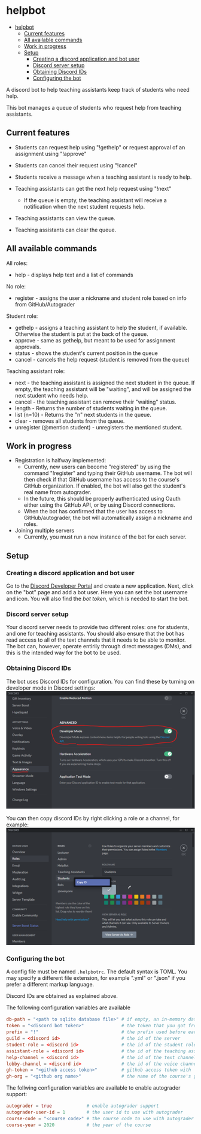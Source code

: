# helpbot

- [helpbot](#helpbot)
  - [Current features](#current-features)
  - [All available commands](#all-available-commands)
  - [Work in progress](#work-in-progress)
  - [Setup](#setup)
    - [Creating a discord application and bot user](#creating-a-discord-application-and-bot-user)
    - [Discord server setup](#discord-server-setup)
    - [Obtaining Discord IDs](#obtaining-discord-ids)
    - [Configuring the bot](#configuring-the-bot)

A discord bot to help teaching assistants keep track of students who need help.

This bot manages a queue of students who request help from teaching assistants.

## Current features

- Students can request help using "!gethelp" or request approval of an assignment using "!approve"
- Students can cancel their request using "!cancel"
- Students receive a message when a teaching assistant is ready to help.

- Teaching assistants can get the next help request using "!next"
  - If the queue is empty, the teaching assistant will receive a notification when the next student requests help.
- Teaching assistants can view the queue.
- Teaching assistants can clear the queue.

## All available commands

All roles:

- help - displays help text and a list of commands

No role:

- register - assigns the user a nickname and student role based on info from GitHub/Autograder

Student role:

- gethelp - assigns a teaching assistant to help the student, if available. Otherwise the student is put at the back of the queue.
- approve - same as gethelp, but meant to be used for assignment approvals.
- status - shows the student's current position in the queue
- cancel - cancels the help request (student is removed from the queue)

Teaching assistant role:

- next - the teaching assistant is assigned the next student in the queue.
  If empty, the teaching assistant will be "waiting", and will be assigned the next student who needs help.
- cancel - the teaching assistant can remove their "waiting" status.
- length - Returns the number of students waiting in the queue.
- list (n=10) - Returns the "n" next students in the queue.
- clear - removes all students from the queue.
- unregister (@mention student) - unregisters the mentioned student.

## Work in progress

- Registration is halfway implemented:
  - Currently, new users can become "registered" by using the command "!register" and typing their GitHub username.
    The bot will then check if that GitHub username has access to the course's GitHub organization.
    If enabled, the bot will also get the student's real name from autograder.
  - In the future, this should be properly authenticated using Oauth either using the GitHub API, or by using Discord connections.
  - When the bot has confirmed that the user has access to GitHub/autograder, the bot will automatically assign a nickname and roles.
- Joining multiple servers
  - Currently, you must run a new instance of the bot for each server.

## Setup

### Creating a discord application and bot user

Go to the [Discord Developer Portal](https://discord.com/developers) and create a new application.
Next, click on the "bot" page and add a bot user.
Here you can set the bot username and icon.
You will also find the *bot token*, which is needed to start the bot.

### Discord server setup

Your discord server needs to provide two different roles: one for students, and one for teaching assistants.
You should also ensure that the bot has read access to all of the text channels that it needs to be able to monitor.
The bot can, however, operate entirily through direct messages (DMs), and this is the intended way for the bot to be used.

### Obtaining Discord IDs

The bot uses Discord IDs for configuration. You can find these by turning on developer mode in Discord settings:
![Enable developer mode](.github/developer_settings.png)

You can then copy discord IDs by right clicking a role or a channel, for example:
![Copy Discord ID for a role](.github/copy_id.png)

### Configuring the bot

A config file must be named `.helpbotrc`. The default syntax is TOML.
You may specify a different file extension, for example ".yml" or ".json" if you prefer a different markup language.

Discord IDs are obtained as explained above.

The following configuration variables are available

```toml
db-path = "<path to sqlite database file>" # if empty, an in-memory database will be used
token = "<discord bot token>"              # the token that you got from the Discord Developer Portal
prefix = "!"                               # the prefix used before each command, for example !help
guild = <discord id>                       # the id of the server
student-role = <discord id>                # the id of the student role
assistant-role = <discord id>              # the id of the teaching assistant role
help-channel = <discord id>                # the id of the text channel where students can ask for help (can be ignored; may be removed in the future)
lobby-channel = <discord id>               # the id of the voice channel where students can wait for help (may be removed in the future)
gh-token = "<github access token>"         # github access token with `read:org` access to the relevant github organization
gh-org = "<github org name>"               # the name of the course's github organization
```

The follwing configuration variables are available to enable autograder support:

```toml
autograder = true             # enable autograder support
autograder-user-id = 1        # the user id to use with autograder
course-code = "<course code>" # the course code to use with autograder
course-year = 2020            # the year of the course
```
